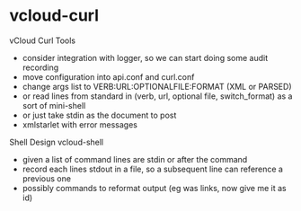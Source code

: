 vcloud-curl
===========

vCloud Curl Tools


* consider integration with logger, so we can start doing some audit recording
* move configuration into api.conf and curl.conf
* change args list to VERB:URL:OPTIONALFILE:FORMAT (XML or PARSED)
* or read lines from standard in (verb, url, optional file, switch_format) as a sort of mini-shell
* or just take stdin as the document to post
* xmlstarlet with error messages


Shell
Design vcloud-shell

- given a list of command lines are stdin or after the command
- record each lines stdout in a file, so a subsequent line can reference a previous one
- possibly commands to reformat output (eg was links, now give me it as id)